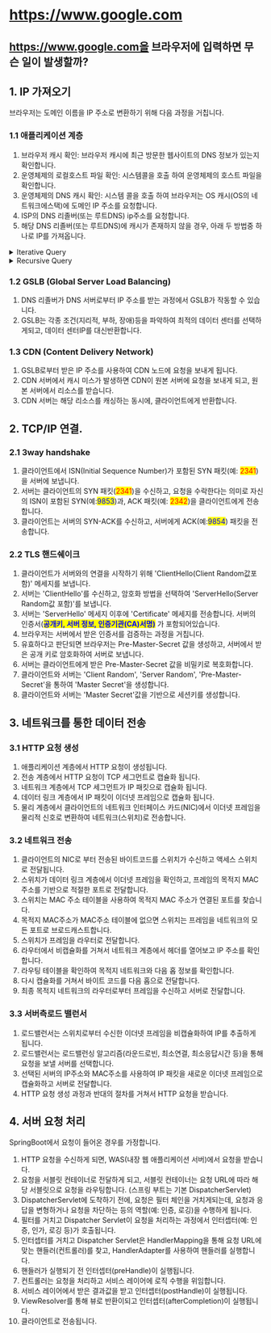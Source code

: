 # https://www.google.com

## https://www.google.com을 브라우저에 입력하면 무슨 일이 발생할까?



## 1. IP 가져오기

브라우저는 도메인 이름을 IP 주소로 변환하기 위해 다음 과정을 거칩니다.

### 1.1 애플리케이션 계층

1. 브라우저 캐시 확인: 브라우저 캐시에 최근 방문한 웹사이트의 DNS 정보가 있는지 확인합니다.
2. 운영체제의 로컬호스트 파일 확인: 시스템콜을 호출 하여 운영체제의 호스트 파일을 확인합니다.
3. 운영체제의  DNS 캐시 확인: 시스템 콜을 호출 하여 브라우저는 OS 캐시(OS의 네트워크에스택)에 도메인 IP 주소를 요청합니다.
4. ISP의 DNS 리졸버(또는 루트DNS) ip주소를 요청합니다.
5. 해당 DNS 리졸버(또는 루트DNS)에 캐시가 존재하지 않을 경우, 아래 두 방법중 하나로 IP를 가져옵니다.

<details>

<summary>Iterative Query</summary>

1. 브라우저가 직접 루트 DNS 서버에 www.google.com의 ip 주소를 묻습니다.
2. 루트 DNS 서버는 .com TLD(Top-level-domain) 서버의 주소를 브라우저에게 반환합니다.
3. 브라우저가 .com TLD 서버에 www.google.com의 ip주소를 묻습니다.
4. .com TLD 서버는 www.google.com의 권한이 있는 DNS 서버 주소를 브라우저에게 반환합니다.
5. 브라우저가 해당 DNS 서버에 www.google.com의 ip주소를 묻습니다.
6. 해당 DNS 서버가 www.google.com의 ip 주소를 브라우저에게 반환합니다.

</details>

<details>

<summary>Recursive Query</summary>

여기에 숨기고 싶은 내용을 입력하세요. 마크다운 문법도 사용할 수 있습니다.

* 브라우저가 www.gooogle.com에 대한 리커시브 쿼리를 DNS 리졸버에 보냅니다.
* DNS 리졸버는 캐시에 없다면 루트 DNS 서버에 www.google.com 의 ip주소를 묻습니다.
* 루트 DNS 서버는 .com TLD 서버의 주소를 리졸버에게 반환합니다.
* 리졸버는 .com TLD 서버에 www.google.com의 ip주소를 묻습니다.
* .com TLD 서버는 www.google.com의 권한이 있는 DNS 서버 주소를 리졸버에게 반환합니다.
* 리졸버가 해당 DNS 서버에 www.google.com의 ip주소를 묻습니다.
* 해당 DNS 서버가 www.google.com의 ip 주소를 리졸버에게 반환합니다.
* 리졸버는 최종 ip 주소를 브라우저에게 반환합니다.

</details>

### 1.2 GSLB (Global Server Load Balancing)

1. DNS 리졸버가 DNS 서버로부터 IP 주소를 받는 과정에서 GSLB가 작동할 수 있습니다.
2. GSLB는 각종 조건(지리적, 부하, 장애)등을 파악하여 최적의 데이터 센터를 선택하게되고, 데이터 센터IP를 대신반환합니다.

### 1.3 CDN (Content Delivery Network)

1. GSLB로부터 받은 IP 주소를 사용하여 CDN 노드에 요청을 보내게 됩니다.
2. CDN 서버에서 캐시 미스가 발생하면 CDN이 원본 서버에 요청을 보내게 되고, 원본 서버에서 리소스를 받습니다.
3. CDN 서버는 해당 리소스를 캐싱하는 동시에, 클라이언트에게 반환합니다.

## 2. TCP/IP 연결.

### 2.1 3way handshake

1. 클라이언트에서 ISN(Initial Sequence Number)가 포함된  SYN 패킷(예: <mark style="color:red;">2341</mark>)을 서버에 보냅니다.
2. 서버는 클라이언트의 SYN 패킷(<mark style="color:red;">2341</mark>)을 수신하고, 요청을 수락한다는 의미로 자신의 ISN이 포함된 SYN(예:<mark style="color:blue;">9853</mark>)과,  ACK 패킷(예: <mark style="color:red;">2342</mark>)을 클라이언트에게 전송합니다.
3. 클라이언트는 서버의 SYN-ACK를 수신하고, 서버에게 ACK(예:<mark style="color:blue;">9854</mark>) 패킷을 전송합니다.

### 2.2 TLS 핸드쉐이크

1. 클라이언트가 서버와의 연결을 시작하기 위해 'ClientHello(Client Random값포함)' 메세지를 보냅니다.
2. 서버는 'ClientHello'를 수신하고, 암호화 방법을 선택하여 'ServerHello(Server Random값 포함)'를 보냅니다.
3. 서버는 'ServerHello' 메세지 이후에 'Certificate' 메세지를 전송합니다. 서버의 인증서(<mark style="color:blue;">**공개키, 서버 정보, 인증기관(CA)서명)**</mark> 가 포함되어있습니다.
4. 브라우저는 서버에서 받은 인증서를 검증하는 과정을 거칩니다.
5. 유효하다고 판단되면 브라우저는 Pre-Master-Secret 값을 생성하고, 서버에서 받은 공개 키로 암호화하여 서버로 보냅니다.
6. 서버는 클라이언트에게 받은 Pre-Master-Secret 값을 비밀키로 복호화합니다.
7. 클라이언트와 서버는 'Client Random', 'Server Random', 'Pre-Master-Secret'을 통하여 'Master Secret'을 생성합니다.
8. 클라이언트와 서버는 'Master Secret'값을 기반으로 세션키를 생성합니다.



## 3. 네트워크를 통한 데이터 전송

### 3.1 HTTP 요청 생성

1. 애플리케이션 계층에서 HTTP 요청이 생성됩니다.
2. 전송 계층에서 HTTP 요청이 TCP 세그먼트로 캡슐화 됩니다.
3. 네트워크 계층에서 TCP 세그먼트가 IP 패킷으로 캡슐화 됩니다.
4. 데이터 링크 계층에서 IP 패킷이 이더넷 프레임으로 캡슐화 됩니다.
5. 물리 계층에서 클라이언트의 네트워크 인터페이스 카드(NIC)에서 이더넷 프레임을 물리적 신호로 변환하여 네트워크(스위치)로 전송합니다.

### 3.2 네트워크 전송

1. 클라이언트의 NIC로 부터 전송된 바이트코드를 스위치가 수신하고 액세스 스위치로 전달됩니다.
2. 스위치가 데이터 링크 계층에서 이더넷 프레임을 확인하고, 프레임의 목적지 MAC주소를 기반으로 적절한 포트로 전달합니다.
3. 스위치는 MAC 주소 테이블을 사용하여 목적지 MAC 주소가 연결된 포트를 찾습니다.
4. 목적지 MAC주소가 MAC주소 테이블에 없으면 스위치는 프레임을 네트워크의 모든 포트로 브로드캐스트합니다.
5. 스위치가 프레임을 라우터로 전달합니다.
6. 라우터에서 비캡슐화를 거쳐서 네트워크 계층에서 헤더를 열어보고 IP 주소를 확인합니다.
7. 라우팅 테이블을 확인하여 목적지 네트워크와 다음 홉 정보를 확인합니다.
8. 다시 캡슐화를 거쳐서 바이트 코드를 다음 홉으로 전달합니다.
9. 최종 목적지 네트워크의 라우터로부터 프레임을 수신하고 서버로 전달합니다.

### 3.3 서버측로드 밸런서

1. 로드밸런서는 스위치로부터 수신한 이더넷 프레임을 비캡슐화하여 IP를 추출하게 됩니다.
2. 로드밸런서는 로드밸런싱 알고리즘(라운드로빈, 최소연결,  최소응답시간 등)을 통해 요청을 보낼 서버를 선택합니다.
3. 선택된 서버의 IP주소와 MAC주소를 사용하여 IP 패킷을 새로운 이더넷 프레임으로 캡슐화하고 서버로 전달합니다.
4. HTTP 요청 생성 과정과 반대의 절차를 거쳐서 HTTP 요청을 받습니다.

## 4. 서버 요청 처리

SpringBoot에서 요청이 들어온 경우를 가정합니다.

1. HTTP 요청을 수신하게 되면, WAS(내장 웹 애플리케이션 서버)에서 요청을 받습니다.
2. 요청을 서블릿 컨테이너로 전달하게 되고, 서블릿 컨테이너는 요청 URL에 따라 해당 서블릿으로 요청을 라우팅합니다. (스프링 부트는 기본 DispatcherServlet)
3. DispatcherServlet에 도착하기 전에, 요청은 필터 체인을 거치게되는데, 요청과 응답을 변형하거나 요청을 차단하는 등의 역할(예: 인증, 로깅)을 수행하게 됩니다.
4. 필터를 거치고 Dispatcher Servlet이 요청을 처리하는 과정에서 인터셉터(예: 인증, 인가, 로깅 등)가 호출됩니다.
5. 인터셉터를 거치고 Dispatcher Servlet은 HandlerMapping을 통해 요청 URL에 맞는 핸들러(컨트롤러)를 찾고, HandlerAdapter를 사용하여 핸들러를 실행합니다.
6. 핸들러가 실행되기 전 인터셉터(preHandle)이 실행됩니다.
7. 컨트롤러는 요청을 처리하고 서비스 레이어에 로직 수행을 위임합니다.
8. 서비스 레이어에서 받은 결과값을 받고 인터셉터(postHandle)이 실행됩니다.
9. ViewResolver를 통해 뷰로 반환이되고 인터셉터(afterCompletion)이 실행됩니다.
10. 클라이언트로 전송됩니다.


